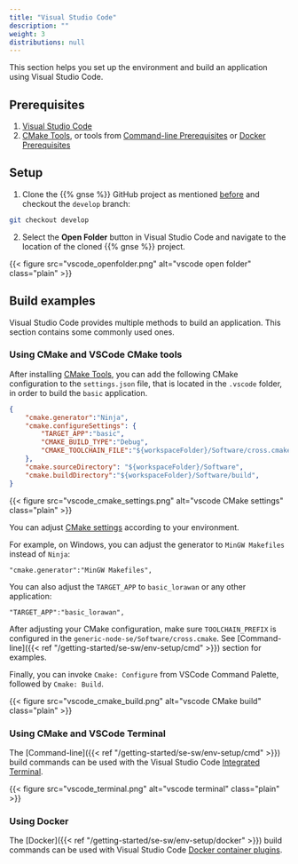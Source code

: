 ```yaml
---
title: "Visual Studio Code"
description: ""
weight: 3
distributions: null
---
```


This section helps you set up the environment and build an application using Visual Studio Code.

<!--more-->

## Prerequisites

1. [Visual Studio Code](https://code.visualstudio.com/)
2. [CMake Tools](https://marketplace.visualstudio.com/items?itemName=ms-vscode.cmake-tools), or tools from [Command-line Prerequisites](/getting-started/se-sw/env-setup/cmd/) or [Docker Prerequisites](/getting-started/se-sw/env-setup/docker/)

## Setup

1. Clone the {{% gnse %}} GitHub project as mentioned [before](/getting-started/se-sw/) and checkout the `develop` branch:

```bash
git checkout develop
```

2. Select the **Open Folder** button in Visual Studio Code and navigate to the location of the cloned {{% gnse %}} project.

{{< figure src="vscode_openfolder.png" alt="vscode open folder" class="plain" >}}

## Build examples

Visual Studio Code provides multiple methods to build an application. This section contains some commonly used ones.

### Using CMake and VSCode CMake tools

After installing [CMake Tools](https://marketplace.visualstudio.com/items?itemName=ms-vscode.cmake-tools), you can add the following CMake configuration to the `settings.json` file, that is located in the `.vscode` folder, in order to build the `basic` application.

```json
{
    "cmake.generator":"Ninja",
    "cmake.configureSettings": {
        "TARGET_APP":"basic",
        "CMAKE_BUILD_TYPE":"Debug",
        "CMAKE_TOOLCHAIN_FILE":"${workspaceFolder}/Software/cross.cmake"
    },
    "cmake.sourceDirectory": "${workspaceFolder}/Software",
    "cmake.buildDirectory":"${workspaceFolder}/Software/build",
}
```

{{< figure src="vscode_cmake_settings.png" alt="vscode CMake settings" class="plain" >}}

You can adjust [CMake settings](https://github.com/microsoft/vscode-cmake-tools/blob/master/docs/cmake-settings.md) according to your environment.

For example, on Windows, you can adjust the generator to `MinGW Makefiles` instead of `Ninja`:

```
"cmake.generator":"MinGW Makefiles",
```

You can also adjust the `TARGET_APP` to `basic_lorawan` or any other application:

```
"TARGET_APP":"basic_lorawan",
```

After adjusting your CMake configuration, make sure `TOOLCHAIN_PREFIX` is configured in the `generic-node-se/Software/cross.cmake`. See [Command-line]({{< ref "/getting-started/se-sw/env-setup/cmd" >}}) section for examples.

Finally, you can invoke `Cmake: Configure` from VSCode Command Palette, followed by `Cmake: Build`.

{{< figure src="vscode_cmake_build.png" alt="vscode CMake build" class="plain" >}}

### Using CMake and VSCode Terminal

The [Command-line]({{< ref "/getting-started/se-sw/env-setup/cmd" >}}) build commands can be used with the Visual Studio Code [Integrated Terminal](https://code.visualstudio.com/docs/editor/integrated-terminal).

{{< figure src="vscode_terminal.png" alt="vscode terminal" class="plain" >}}

### Using Docker

The [Docker]({{< ref "/getting-started/se-sw/env-setup/docker" >}}) build commands can be used with Visual Studio Code [Docker container plugins](https://code.visualstudio.com/docs/remote/containers).
